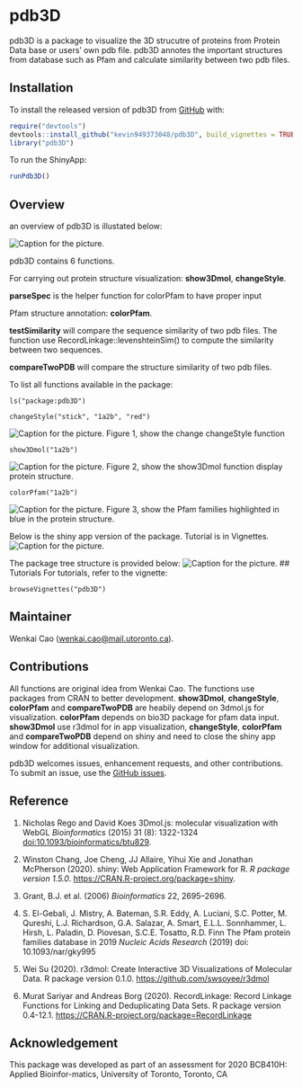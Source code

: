 
<!-- README.md is generated from README.Rmd. Please edit that file -->

# pdb3D

<!-- badges: start -->

<!-- badges: end -->

pdb3D is a package to visualize the 3D strucutre of proteins from
Protein Data base or users’ own pdb file. pdb3D annotes the important
structures from database such as Pfam and calculate similarity between
two pdb files.

## Installation

To install the released version of pdb3D from
[GitHub](https://github.com/) with:

``` r
require("devtools")
devtools::install_github("kevin949373048/pdb3D", build_vignettes = TRUE)
library("pdb3D")
```

To run the ShinyApp:

``` r
runPdb3D()
```

## Overview

an overview of pdb3D is illustated below:

![Caption for the picture.](./inst/extdata/4.png)

pdb3D contains 6 functions.

For carrying out protein structure visualization: **show3Dmol**,
**changeStyle**.

**parseSpec** is the helper function for colorPfam to have proper input

Pfam structure annotation: **colorPfam**.

**testSimilarity** will compare the sequence similarity of two pdb
files. The function use RecordLinkage::levenshteinSim() to compute the
similarity between two sequences.

**compareTwoPDB** will compare the structure similarity of two pdb
files.

To list all functions available in the package:

    ls("package:pdb3D")

    changeStyle("stick", "1a2b", "red")

![Caption for the picture.](./inst/extdata/1.png) Figure 1, show the
change changeStyle function

    show3Dmol("1a2b")

![Caption for the picture.](./inst/extdata/2.png) Figure 2, show the
show3Dmol function display protein structure.

    colorPfam("1a2b")

![Caption for the picture.](./inst/extdata/3.png) Figure 3, show the
Pfam families highlighted in blue in the protein structure.

Below is the shiny app version of the package. Tutorial is in Vignettes.
![Caption for the picture.](./inst/extdata/6.png)

The package tree structure is provided below: ![Caption for the
picture.](./inst/extdata/5.png) \#\# Tutorials For tutorials, refer to
the vignette:

    browseVignettes("pdb3D")

## Maintainer

Wenkai Cao (<wenkai.cao@mail.utoronto.ca>).

## Contributions

All functions are original idea from Wenkai Cao. The functions use
packages from CRAN to better development. **show3Dmol**,
**changeStyle**, **colorPfam** and **compareTwoPDB** are heabily depend
on 3dmol.js for visualization. **colorPfam** depends on bio3D package
for pfam data input. **show3Dmol** use r3dmol for in app visualization,
**changeStyle**, **colorPfam** and **compareTwoPDB** depend on shiny and
need to close the shiny app window for additional visualization.

pdb3D welcomes issues, enhancement requests, and other contributions. To
submit an issue, use the [GitHub
issues](https://github.com/kevin949373048/pdb3D/issues).

## Reference

1.  Nicholas Rego and David Koes 3Dmol.js: molecular visualization with
    WebGL *Bioinformatics* (2015) 31 (8): 1322-1324
    <doi:10.1093/bioinformatics/btu829>.

2.  Winston Chang, Joe Cheng, JJ Allaire, Yihui Xie and Jonathan
    McPherson (2020). shiny: Web Application Framework for R. *R package
    version 1.5.0*. <https://CRAN.R-project.org/package=shiny>.

3.  Grant, B.J. et al. (2006) *Bioinformatics* 22, 2695–2696.

4.  S. El-Gebali, J. Mistry, A. Bateman, S.R. Eddy, A. Luciani, S.C.
    Potter, M. Qureshi, L.J. Richardson, G.A. Salazar, A. Smart, E.L.L.
    Sonnhammer, L. Hirsh, L. Paladin, D. Piovesan, S.C.E. Tosatto, R.D.
    Finn The Pfam protein families database in 2019 *Nucleic Acids
    Research* (2019) doi: 10.1093/nar/gky995

5.  Wei Su (2020). r3dmol: Create Interactive 3D Visualizations of
    Molecular Data. R package version 0.1.0.
    <https://github.com/swsoyee/r3dmol>

6.  Murat Sariyar and Andreas Borg (2020). RecordLinkage: Record Linkage
    Functions for Linking and Deduplicating Data Sets. R package version
    0.4-12.1. <https://CRAN.R-project.org/package=RecordLinkage>

## Acknowledgement

This package was developed as part of an assessment for 2020 BCB410H:
Applied Bioinfor-matics, University of Toronto, Toronto, CA
